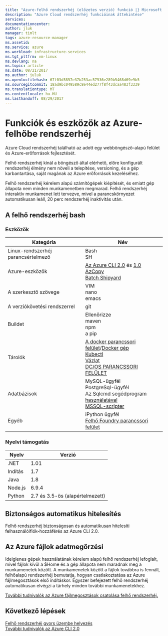 ```yaml
---
title: "Azure-felhő rendszerhéj (előzetes verzió) funkció |} Microsoft Docs"
description: "Azure Cloud rendszerhéj funkcióinak áttekintése"
services: 
documentationcenter: 
author: jluk
manager: timlt
tags: azure-resource-manager
ms.assetid: 
ms.service: azure
ms.workload: infrastructure-services
ms.tgt_pltfrm: vm-linux
ms.devlang: na
ms.topic: article
ms.date: 08/21/2017
ms.author: juluk
ms.openlocfilehash: 67f03d5857e37b253ac57536e289b5468d69e9b5
ms.sourcegitcommit: 18ad9bc049589c8e44ed277f8f43dcaa483f3339
ms.translationtype: MT
ms.contentlocale: hu-HU
ms.lasthandoff: 08/29/2017
---
```

# <a name="features-and-tools-for-azure-cloud-shell"></a>Funkciók és eszközök az Azure-felhőbe rendszerhéj
Azure Cloud rendszerhéj található az adott egy webböngésző-alapú felület és Azure-erőforrások fejlesztését.

Felhő rendszerhéj kínál a böngésző által elérhető, előre konfigurált rendszerhéj élmény nem növeli a telepítése, versioning, és a gép karbantartása, saját magának az Azure erőforrások kezeléséhez.

Felhő rendszerhéj kérelem alapú számítógépek kiépítését, és emiatt gép állapota nem minden munkamenetben megmarad. Felhő rendszerhéj interaktív munkamenet lett tervezve, mivel a parancskörnyezet automatikusan leáll, 20 perc rendszerhéj inaktivitás után.

## <a name="bash-in-cloud-shell"></a>A felhő rendszerhéj bash
### <a name="tools"></a>Eszközök
|Kategória   |Név   |
|---|---|
|Linux-rendszerhéj parancsértelmező|Bash<br> SH               |
|Azure-eszközök            |[Az Azure CLI 2.0](https://github.com/Azure/azure-cli) és [1.0](https://github.com/Azure/azure-xplat-cli)<br> [AzCopy](https://docs.microsoft.com/azure/storage/storage-use-azcopy)<br> [Batch Shipyard](https://github.com/Azure/batch-shipyard)     |
|A szerkesztő szövege           |VIM<br> nano<br> emacs       |
|A verziókövetési rendszerrel         |git                    |
|Buildet            |Ellenőrizze<br> maven<br> npm<br> a pip         |
|Tárolók             |[A docker parancssori felület](https://github.com/docker/cli)/[Docker gép](https://github.com/docker/machine)<br> [Kubectl](https://kubernetes.io/docs/user-guide/kubectl-overview/)<br> [Vázlat](https://github.com/Azure/draft)<br> [DC/OS PARANCSSORI FELÜLET](https://github.com/dcos/dcos-cli)         |
|Adatbázisok              |MySQL-ügyfél<br> PostgreSql-ügyfél<br> [Az Sqlcmd segédprogram használatával](https://docs.microsoft.com/sql/tools/sqlcmd-utility)<br> [MSSQL-scripter](https://github.com/Microsoft/sql-xplat-cli) |
|Egyéb                  |iPython ügyfél<br> [Felhő Foundry parancssori felület](https://github.com/cloudfoundry/cli)<br> |

### <a name="language-support"></a>Nyelvi támogatás
|Nyelv   |Verzió   |
|---|---|
|.NET       |1.01       |
|Indítás         |1.7        |
|Java       |1.8        |
|Node.js    |6.9.4      |
|Python     |2.7 és 3.5-ös (alapértelmezett)|

## <a name="secure-automatic-authentication"></a>Biztonságos automatikus hitelesítés
Felhő rendszerhéj biztonságosan és automatikusan hitelesíti felhasználóifiók-hozzáférés az Azure CLI 2.0.

## <a name="azure-files-persistence"></a>Az Azure fájlok adatmegőrzési
Ideiglenes gépek használatának kérelem alapú felhő rendszerhéj lefoglalt, mivel fájlok kívül a $Home és a gép állapota nem maradnak meg a munkamenetek között.
A munkamenetek között a fájlok továbbra is fennáll, felhőalapú rendszerhéj bemutatja, hogyan csatlakoztatása az Azure fájlmegosztások első indításkor.
Egyszer befejezett felhő rendszerhéj automatikusan elvégzi a tárhely minden további munkamenetekhez.

[További tudnivalók az Azure fájlmegosztások csatolása felhő rendszerhéj.](persisting-shell-storage.md)

## <a name="next-steps"></a>Következő lépések
[Felhő rendszerhéj gyors üzembe helyezés](quickstart.md) <br>
[További tudnivalók az Azure CLI 2.0](https://docs.microsoft.com/cli/azure/) <br>